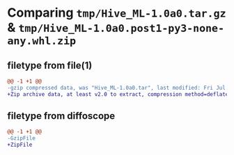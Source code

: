 # Comparing `tmp/Hive_ML-1.0a0.tar.gz` & `tmp/Hive_ML-1.0a0.post1-py3-none-any.whl.zip`

## filetype from file(1)

```diff
@@ -1 +1 @@
-gzip compressed data, was "Hive_ML-1.0a0.tar", last modified: Fri Jul 21 10:34:21 2023, max compression
+Zip archive data, at least v2.0 to extract, compression method=deflate
```

## filetype from diffoscope

```diff
@@ -1 +1 @@
-GzipFile
+ZipFile
```

